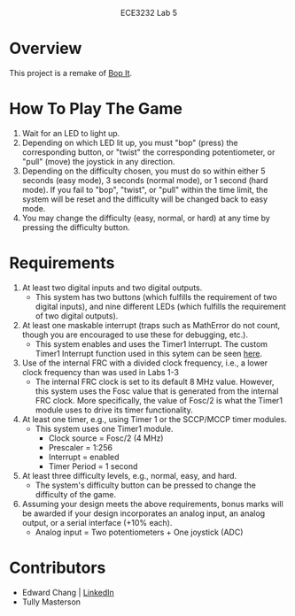 <p align="center">
    ECE3232 Lab 5
</p>

# Overview
This project is a remake of [Bop It](https://en.wikipedia.org/wiki/Bop_It).

# How To Play The Game
1. Wait for an LED to light up.
2. Depending on which LED lit up, you must "bop" (press) the corresponding button, or "twist" the corresponding potentiometer, or "pull" (move) the joystick in any direction.
3. Depending on the difficulty chosen, you must do so within either 5 seconds (easy mode), 3 seconds (normal mode), or 1 second (hard mode). If you fail to "bop", "twist", or "pull" within the time limit, the system will be reset and the difficulty will be changed back to easy mode.
4. You may change the difficulty (easy, normal, or hard) at any time by pressing the difficulty button.

# Requirements
1. At least two digital inputs and two digital outputs.
    - This system has two buttons (which fulfills the requirement of two digital inputs), and nine different LEDs (which fulfills the requirement of two digital outputs).
2. At least one maskable interrupt (traps such as MathError do not count, though you are encouraged to use these for debugging, etc.).
    - This system enables and uses the Timer1 Interrupt. The custom Timer1 Interrupt function used in this sytem can be seen [here](https://github.com/edwardchang7/ECE3232Lab5/blob/12cfb4f01e3da6e94781947da125da4091cae131/ECE3232Lab5.X/main.c#L209).
3. Use of the internal FRC with a divided clock frequency, i.e., a lower clock frequency than was used in Labs 1-3
    - The internal FRC clock is set to its default 8 MHz value. However, this system uses the Fosc value that is generated from the internal FRC clock. More specifically, the value of Fosc/2 is what the Timer1 module uses to drive its timer functionality.
4. At least one timer, e.g., using Timer 1 or the SCCP/MCCP timer modules.
    - This system uses one Timer1 module.
        - Clock source = Fosc/2 (4 MHz)
        - Prescaler = 1:256
        - Interrupt = enabled
        - Timer Period = 1 second
5. At least three difficulty levels, e.g., normal, easy, and hard.
    - The system's difficulty button can be pressed to change the difficulty of the game.
6. Assuming your design meets the above requirements, bonus marks will be awarded if your design incorporates an analog input, an analog output, or a serial interface (+10% each).
    - Analog input = Two potentiometers + One joystick (ADC)

# Contributors
- Edward Chang | [LinkedIn](https://www.linkedin.com/in/edwardwonsukchang/)
- Tully Masterson
